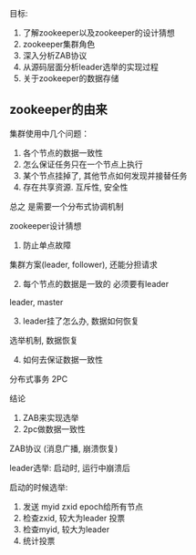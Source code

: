 

目标:

1. 了解zookeeper以及zookeeper的设计猜想
2. zookeeper集群角色
3. 深入分析ZAB协议
4. 从源码层面分析leader选举的实现过程
5. 关于zookeeper的数据存储



 ## zookeeper的由来

集群使用中几个问题：

1. 各个节点的数据一致性
2. 怎么保证任务只在一个节点上执行
3. 某个节点挂掉了, 其他节点如何发现并接替任务
4. 存在共享资源. 互斥性, 安全性

总之 是需要一个分布式协调机制



zookeeper设计猜想

1. 防止单点故障

集群方案(leader, follower), 还能分担请求

2. 每个节点的数据是一致的 必须要有leader

leader, master

3. leader挂了怎么办, 数据如何恢复

选举机制, 数据恢复

4. 如何去保证数据一致性

分布式事务 2PC

结论 

1. ZAB来实现选举
2. 2pc做数据一致性



ZAB协议 (消息广播, 崩溃恢复)

leader选举: 启动时, 运行中崩溃后 

启动的时候选举:

1. 发送 myid zxid epoch给所有节点
2. 检查zxid, 较大为leader 投票
3. 检查myid, 较大为leader
4. 统计投票























